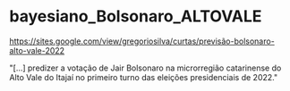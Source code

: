 # bayesiano_Bolsonaro_ALTOVALE
https://sites.google.com/view/gregoriosilva/curtas/previsão-bolsonaro-alto-vale-2022


"[...]  predizer a votação de Jair Bolsonaro na microrregião catarinense do Alto Vale do Itajaí no primeiro turno das eleições presidenciais de 2022."
